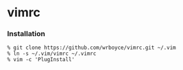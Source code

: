 # vimrc

### Installation

```
% git clone https://github.com/wrboyce/vimrc.git ~/.vim
% ln -s ~/.vim/vimrc ~/.vimrc
% vim -c 'PlugInstall'
```
